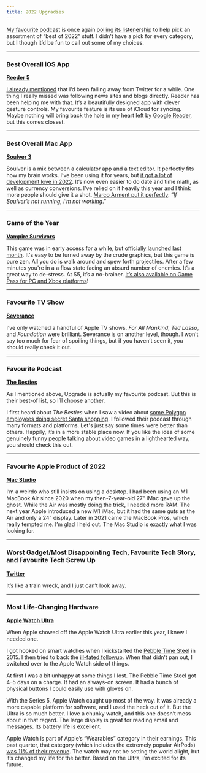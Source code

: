 ```yaml
---
title: 2022 Upgradies
---
```


[My favourite podcast](https://www.relay.fm/upgrade) is once again [polling its listenership](http://upgradies.vote/) to help pick an assortment of “best of 2022” stuff. I didn’t have a pick for every category, but I though it’d be fun to call out some of my choices.

<hr>

### Best Overall iOS App
**[Reeder 5](https://reederapp.com)**

[I already mentioned](https://anderegg.ca/2022/11/15/twitter-is-going-great) that I’d been falling away from Twitter for a while. One thing I really missed was following news sites and blogs directly. Reeder has been helping me with that. It’s a beautifully designed app with clever gesture controls. My favourite feature is its use of iCloud for syncing. Maybe nothing will bring back the hole in my heart left by [Google Reader](https://en.wikipedia.org/wiki/Google_Reader), but this comes closest.

<hr>

### Best Overall Mac App
**[Soulver 3](https://soulver.app)**

Soulver is a mix between a calculator app and a text editor. It perfectly fits how my brain works. I’ve been using it for years, but [it got a lot of development love in 2022](https://soulver.canny.io/changelog). It’s now even easier to do date and time math, as well as currency conversions. I’ve relied on it heavily this year and I think more people should give it a shot. [Marco Arment put it perfectly](https://marco.org/2014/05/13/cheap-soulver): “*If Soulver’s not running, I’m not working*.”

<hr>

### Game of the Year
**[Vampire Survivors](https://store.steampowered.com/app/1794680/Vampire_Survivors/)**

This game was in early access for a while, but [officially launched last month](https://www.polygon.com/23416862/vampire-survivors-release-endless-inverse-modes-twitch-integration). It's easy to be turned away by the crude graphics, but this game is pure zen. All you do is walk around and spew forth projectiles. After a few minutes you're in a a flow state facing an absurd number of enemies. It’s a great way to de-stress. At $5, it’s a no-brainer. [It’s also available on Game Pass for PC and Xbox platforms](https://www.xbox.com/en-CA/games/store/vampire-survivors/9PD5BM2Z8C4L)!

<hr>

### Favourite TV Show
**[Severance](https://tv.apple.com/us/show/severance/umc.cmc.1srk2goyh2q2zdxcx605w8vtx)**

I’ve only watched a handful of Apple TV shows. *For All Mankind*, *Ted Lasso*, and *Foundation* were brilliant. Severance is on another level, though. I won’t say too much for fear of spoiling things, but if you haven’t seen it, you should really check it out.

<hr>

### Favourite Podcast
**[The Besties](https://www.themcelroy.family/besties)**

As I mentioned above, Upgrade is actually my favourite podcast. But this is their best-of list, so I’ll choose another.

I first heard about *The Besties* when I saw a video about [some Polygon employees doing secret Santa shopping](https://www.youtube.com/watch?v=gn2HjIIwsEY). I followed their podcast through many formats and platforms. Let's just say some times were better than others. Happily, it’s in a more stable place now. If you like the idea of some genuinely funny people talking about video games in a lighthearted way, you should check this out.

<hr>

### Favourite Apple Product of 2022
**[Mac Studio](https://www.apple.com/ca/mac-studio/)**

I’m a weirdo who still insists on using a desktop. I had been using an M1 MacBook Air since 2020 when my then-7-year-old 27” iMac gave up the ghost. While the Air was mostly doing the trick, I needed more RAM. The next year Apple introduced a new M1 iMac, but it had the same guts as the Air and only a 24” display. Later in 2021 came the MacBook Pros, which really tempted me. I’m glad I held out. The Mac Studio is exactly what I was looking for.

<hr>

### Worst Gadget/Most Disappointing Tech, Favourite Tech Story, and Favourite Tech Screw Up
**[Twitter](https://twitterisgoinggreat.com)**

It’s like a train wreck, and I just can’t look away.

<hr>

### Most Life-Changing Hardware
**[Apple Watch Ultra](https://www.apple.com/ca/apple-watch-ultra/)**

When Apple showed off the Apple Watch Ultra earlier this year, I knew I needed one.

I got hooked on smart watches when I kickstarted the [Pebble Time Steel](https://www.kickstarter.com/projects/getpebble/pebble-time-awesome-smartwatch-no-compromises) in 2015. I then tried to back the [ill-fated followup](https://www.kickstarter.com/projects/getpebble/pebble-2-time-2-and-core-an-entirely-new-3g-ultra). When that didn’t pan out, I switched over to the Apple Watch side of things.

At first I was a bit unhappy at some things I lost. The Pebble Time Steel got 4–5 days on a charge. It had an always-on screen. It had a bunch of physical buttons I could easily use with gloves on.

With the Series 5, Apple Watch caught up most of the way. It was already a more capable platform for software, and I used the heck out of it. But the Ultra is so much better. I love a chunky watch, and this one doesn’t mess about in that regard. The large display is great for reading email and messages. Its battery life is excellent.

Apple Watch is part of Apple’s “Wearables” category in their earnings. This past quarter, that category (which includes the extremely popular AirPods) [was 11% of their revenue](https://sixcolors.com/post/2022/10/amid-tech-industry-fears-apple-reports-record-q4-results/). The watch may not be setting the world alight, but it’s changed my life for the better. Based on the Ultra, I’m excited for its future.
